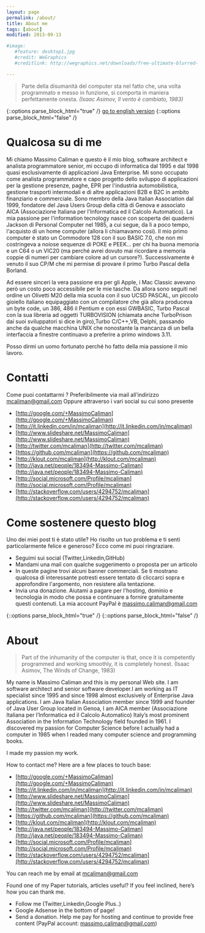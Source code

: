 ```yaml
---
layout: page
permalink: /about/
title: About me
tags: [about]
modified: 2013-09-13

#image:
   #feature: desktop1.jpg
   #credit: WeGraphics
   #creditlink: http://wegraphics.net/downloads/free-ultimate-blurred- background-pack/

---
```


>Parte della disumanità del computer sta nel fatto che, una volta programmato e messo in funzione, si comporta in maniera perfettamente onesta.
*(Isaac Asimov, Il vento è cambiato, 1983)*

{::options parse_block_html="true" /}
<a href="#en">go to english version</a>
{::options parse_block_html="false" /}


Qualcosa su di me
=================
 
Mi chiamo Massimo Caliman e questo è il mio blog, software architect e analista programmatore senior, mi occupo di informatica dal 1995 e dal 1998 quasi esclusivamente di applicazioni Java Enterprise. 
Mi sono occupato come analista programmatore e capo progetto dello sviluppo di applicazioni per la gestione presenze, paghe, EPR per l'industria automobilistica, gestione trasporti intermodali e di altre applicazioni B2B e B2C in ambito finanziario e commerciale. 
Sono membro della Java Italian Association dal 1999, fondatore del Java Users Group della città di Genova e associato AICA (Associazione Italiana per l'Informatica ed il Calcolo Automatico). 
La mia passione per l'information tecnology nasce con scoperta dei quaderni Jackson di Personal Computer nel 1985, a cui segue, da lì a poco tempo, l'acquisto di un home computer (allora li chiamavamo così). Il mio primo computer è stato un Commodore 128 con il suo BASIC 7.0, che non mi costringeva a noiose sequenze di POKE e PEEK... per chi ha buona memoria e un C64 o un VIC20 (ma perché avrei dovuto mai ricordare a memoria coppie di numeri per cambiare colore ad un cursore?). Successivamente è venuto il suo CP/M che mi permise di provare il primo Turbo Pascal della Borland. 

Ad essere sinceri la vera passione era per gli Apple, i Mac Classic avevano però un costo poco accessibile per le mie tasche. Da allora sono seguiti nel ordine un Olivetti M20 della mia scuola con il suo UCSD PASCAL, un piccolo gioiello italiano equipaggiato con un compilatore che già allora produceva un byte code, un 386, 486 il Pentium e con essi GWBASIC, Turbo Pascal con la sua libreria ad oggetti TURBOVISION (chiamata anche TurboPrison dai suoi sviluppatori si dice in giro),Turbo C/C++,VB, Delphi, passando anche da qualche macchina UNIX che nonostante la mancanza di un bella interfaccia a finestre continuavo a preferire a primo windows 3.11. 

Posso dirmi un uomo fortunato perché ho fatto della mia passione il mio lavoro.

Contatti
========

Come puoi contattarmi ? Preferibilmente via mail all’indirizzo [mcaliman@gmail.com](mailto:mcaliman@gmail.com)
Oppure attraverso i vari social su cui sono presente

* [http://google.com/+MassimoCaliman](http://google.com/+MassimoCaliman)
* [http://it.linkedin.com/in/mcaliman](http://it.linkedin.com/in/mcaliman)
* [http://www.slideshare.net/MassimoCaliman](http://www.slideshare.net/MassimoCaliman)
* [http://twitter.com/mcaliman](http://twitter.com/mcaliman)
* [https://github.com/mcaliman](https://github.com/mcaliman)
* [http://klout.com/mcaliman](http://klout.com/mcaliman)
* [http://java.net/people/183494-Massimo-Caliman](http://java.net/people/183494-Massimo-Caliman)
* [http://social.microsoft.com/Profile/mcaliman](http://social.microsoft.com/Profile/mcaliman)
* [http://stackoverflow.com/users/4294752/mcaliman](http://stackoverflow.com/users/4294752/mcaliman)

Come sostenere questo blog
==========================

Uno dei miei post ti è stato utile? Ho risolto un tuo problema e ti senti particolarmente felice e generoso? Ecco come mi puoi ringraziare.

* Seguimi sui social (Twitter,Linkedin,GitHub)
* Mandami una mail con qualche suggerimento o proposta per un articolo
* In queste pagine trovi alcuni banner commerciali. Se ti mostrano qualcosa di interessante potresti essere tentato di cliccarci sopra e approfondire l'argomento, non resistere alla tentazione.
* Invia una donazione. Aiutami a pagare per l'hosting, dominio e tecnologia in modo che possa e continuare a fornire gratuitamente questi contenuti. La mia account PayPal è massimo.caliman@gmail.com


{::options parse_block_html="true" /}
<a name="en"></a>
{::options parse_block_html="false" /}

About
=====

>Part of the inhumanity of the computer is that, once it is competently programmed and working smoothly, it is completely honest.
(Isaac Asimov, The Winds of Change, 1983) 

My name is Massimo Caliman and this is my personal Web site. I am software architect and senior software developer.I am working as IT specialist since 1995 and since 1998 almost exclusively of Enterprise Java applications. I am Java Italian Association member since 1999 and founder of Java User Group located in Genoa, I am AICA member (Associazione Italiana per l’Informatica ed il Calcolo Automatico) Italy’s most prominent Association in the Information Technology field founded in 1961. I discovered my passion for Computer Science before I actually had a computer in 1985 when I readed many computer science and programming books. 

I made my passion my work.


How to contact me? 
Here are a few places to touch base:

* [http://google.com/+MassimoCaliman](http://google.com/+MassimoCaliman)
* [http://it.linkedin.com/in/mcaliman](http://it.linkedin.com/in/mcaliman)
* [http://www.slideshare.net/MassimoCaliman](http://www.slideshare.net/MassimoCaliman)
* [http://twitter.com/mcaliman](http://twitter.com/mcaliman)
* [https://github.com/mcaliman](https://github.com/mcaliman)
* [http://klout.com/mcaliman](http://klout.com/mcaliman)
* [http://java.net/people/183494-Massimo-Caliman](http://java.net/people/183494-Massimo-Caliman)
* [http://social.microsoft.com/Profile/mcaliman](http://social.microsoft.com/Profile/mcaliman)
* [http://stackoverflow.com/users/4294752/mcaliman](http://stackoverflow.com/users/4294752/mcaliman)

You can reach me by email at [mcaliman@gmail.com](mailto:mcaliman@gmail.com)


Found one of my Paper tutorials, articles useful? If you feel inclined, here’s how you can thank me.

* Follow me (Twitter,Linkedin,Google Plus..)
* Google Adsense in the bottom of page!
* Send a donation. Help me pay for hosting and continue to provide free content (PayPal account: massimo.caliman@gmail.com)





